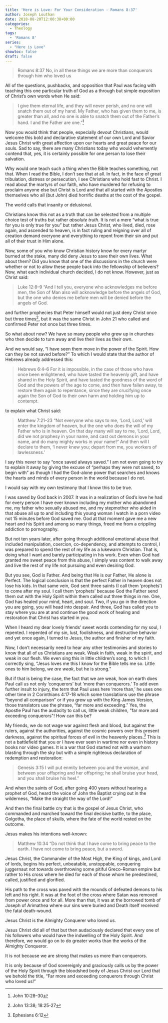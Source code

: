 ```yaml
---
title: 'Here is Love: For Your Consideration - Romans 8:37'
author: Joseph Louthan
date: 2018-08-20T12:00:38+00:00
categories:
  - Theology
tags:
  - 'Romans 8'
series:
  - "Here is Love"
showtoc: false
draft: false
---
```

>Romans 8:37 No, in all these things we are more than conquerors through him who loved us

All of the questions, pushbacks, and opposition that Paul was facing with teaching this one particular truth of God as a through but simple exposition of Christ’s own words when He said:

>I give them eternal life, and they will never perish, and no one will snatch them out of my hand. My Father, who has given them to me, is greater than all, and no one is able to snatch them out of the Father’s hand. I and the Father are one.”[^1]

Now you would think that people, especially devout Christians, would welcome this bold and declarative statement of our own Lord and Savior Jesus Christ with great affection upon our hearts and great peace for our souls. Sad to say, there are many Christians today who would vehemently contend that, yes, it is certainly possible for one person to lose their salvation.

Why would one teach such a thing when the Bible teaches something, not that. When I read the Bible, I don’t see that at all. In fact, in the face of great tribulation, distress or persecution, I see Christians who hold fast to Christ. I read about the martyrs of our faith, who have murdered for refusing to proclaim anyone else but Christ is Lord and that all started with the Apostles themselves who all (but John) died horrific deaths at the cost of the gospel.

The world calls that insanity or delusional.

Christians know this not as a truth that can be selected from a multiple choice test of truths but rather *absolute truth*. It is not a mere “what is true for you is only true for you” but rather Jesus Christ, who lived, died, rose again, and ascended to heaven, is in fact ruling and reigning over all of creation demand everyone and everything to repent from their sin and put all of their trust in Him alone.

Now, some of you who know Christian history know for every martyr burned at the stake, many did deny Jesus to save their own lives. What about them? Did you know that one of the discussions in the church were whether or not to allow these people back into the fellowship of believers? Now, what each individual church decided, I do not know. However, just as Christ said:

>Luke 12:8–9 “And I tell you, everyone who acknowledges me before men, the Son of Man also will acknowledge before the angels of God, but the one who denies me before men will be denied before the angels of God.

and further prophecies that Peter himself would not just deny Christ once but three times[^2], but it was the same Christ in John 21 who called and confirmed Peter not once but three times.

So what about now? We have so many people who grew up in churches who then decide to turn away and live their lives as their own.

And we would say, “I have seen them move in the power of the Spirit. How can they be not saved before?” To which I would state that the author of Hebrews already addressed this:

>Hebrews 6:4–6 For it is impossible, in the case of those who have once been enlightened, who have tasted the heavenly gift, and have shared in the Holy Spirit, and have tasted the goodness of the word of God and the powers of the age to come, and then have fallen away, to restore them again to repentance, since they are crucifying once again the Son of God to their own harm and holding him up to contempt.

to explain what Christ said:

>Matthew 7:21–23 “Not everyone who says to me, ‘Lord, Lord,’ will enter the kingdom of heaven, but the one who does the will of my Father who is in heaven. On that day many will say to me, ‘Lord, Lord, did we not prophesy in your name, and cast out demons in your name, and do many mighty works in your name?’ And then will I declare to them, ‘I never knew you; depart from me, you workers of lawlessness.’

I say this never to say “once saved always saved.” I am not even going to try to explain it away by giving the excuse of “perhaps they were not saved, to begin with” as though I had the God-alone power that searches and knows the hearts and minds of every person in the world because I do not.

I would say with my own testimony that I know this to be true.

I was saved by God back in 2007.  It was in a realization of God’s love he had for every person I have ever known including my mother who abandoned me, my father who sexually abused me, and my stepmother who aided in that abuse all up to and including this young woman I watch in a porn video not 15 minutes before God saved me. God at that moment gave me a new heart and his Spirit and among so many things, freed me from a crippling addiction to pornography.

But not ten years later, after going through additional emotional abuse that included manipulation, coercion, co-dependency, and attempts to control, I was prepared to spend the rest of my life as a lukewarm Christian. That is, doing what I want and barely participating in his work. Even when God had granted me sweet peace from this abuse, I simply was content to walk away and live the rest of my life not pursuing and even desiring God.

But you see, God is Father. And being that He is our Father, He alone is Perfect. The logical conclusion is that the perfect Father in heaven does not lose his kids. In that same vein, God sent three saints (I call them ‘prophets’) to come after my soul. I call them ‘prophets’ because God the Father send them out with the Holy Spirit within them called out three things in me. One, God has healed your mind, heart, and soul. Two, if you go in the direction you are going, you will head into despair. And three, God has called you to stay where you are at and continue the good work of healing and restoration that Christ has started in you.

When I heard my dear lovely friends’ sweet words contending for my soul, I repented. I repented of my sin, lust, foolishness, and destructive behavior and yet once again, I turned to Jesus, the author and finisher of my faith.

Now, I don’t necessarily need to hear any other testimonies and stories to know that all of us Christians are weak. Weak in faith, weak in the spirit, and weak in our flesh. We even sing this in little children’s song, to which I correctly sing, “Jesus loves me this I know for the Bible tells me so. Little ones to him belong, *we are weak*, but he is strong.”

But if that is being the case, the fact that we are weak, how on earth does Paul call us not only ‘conquerors’ but 'more than conquerors.’ To add even further insult to injury, the term that Paul uses here ‘more than,’ he uses one other time in 2 Corinthians 4:17-18 which some translations use the phrase “beyond all comparison” or if you grew up with the King James Version, those translators use the phrase, “far more and exceeding.” Yes, the Apostle Paul has the audacity to call us, little weak children, "far more and exceeding conquerors"! How can this be?

My friends, we do not wage war against flesh and blood, but against the rulers, against the authorities, against the cosmic powers over this present darkness, against the spiritual forces of evil in the heavenly places.[^3] This is not a battlefield that you or I have ever seen in wartime nor even in history books nor video games. It is a war that God started not with a warhorn blasting through the sky but with a simple righteous declaration of redemption and restoration:

>Genesis 3:15 I will put enmity between you and the woman, and between your offspring and her offspring; he shall bruise your head, and you shall bruise his heel.”

And when the saints of God, after going 400 years without hearing a prophet of God, heard the voice of John the Baptist crying out in the wilderness, “Make the straight the way of the Lord!”

And then the final battle cry that is the gospel of Jesus Christ, who commanded and marched toward the final decisive battle, to the place, Golgotha, the place of skulls, where the fate of the world rested on the outcome.

Jesus makes his intentions well-known:

>Matthew 10:34 “Do not think that I have come to bring peace to the earth. I have not come to bring peace, but a sword.

Jesus Christ, the Commander of the Most High, the King of kings, and Lord of lords, begins his perfect, unbeatable, unstoppable, conquering juggernaut not towards overthrowing some pitiful Greco-Roman empire but rather to His cross where he died for each of those whom he predestined, called, justified and glorified.

His path to the cross was paved with the mounds of defeated demons to his left and his right. It was at the foot of the cross where Satan was removed from power once and for all. More than that, it was at the borrowed tomb of Joseph of Arimathea where our sins were buried and Death itself received the fatal death-wound.

Jesus Christ is the Almighty Conquerer who loved us.

Jesus Christ did all of that but then audaciously declared that every one of his followers who would have the indwelling of the Holy Spirit. And therefore, we would go on to do greater works than the works of the Almighty Conqueror.

It is not because we are strong that makes us more than conquerors.

It is only because of God sovereignly and graciously calls us by the power of the Holy Spirit through the bloodshed body of Jesus Christ our Lord that we behold the title, “Far more and exceeding conquerors through Christ who loved us!”


[^1]: John 10:28–30
[^2]: John 13:38; 18:25-27
[^3]: Ephesians 6:12
